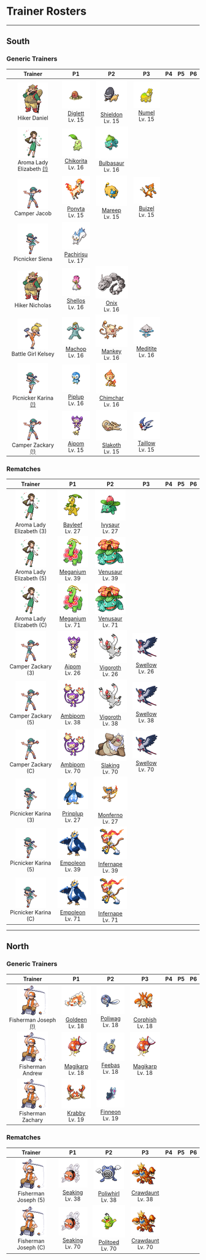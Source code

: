 # Trainer Rosters

---

## South


### Generic Trainers

| Trainer | P1 | P2 | P3 | P4 | P5 | P6 |
|:-------:|:--:|:--:|:--:|:--:|:--:|:--:|
| ![Hiker Daniel](../../assets/trainers/hiker.png "Hiker Daniel")<br>Hiker Daniel | ![Diglett](../../assets/sprites/diglett/front.gif "Diglett")<br>[Diglett](../../pokemon/diglett.md/)<br>Lv. 15 | ![Shieldon](../../assets/sprites/shieldon/front.gif "Shieldon")<br>[Shieldon](../../pokemon/shieldon.md/)<br>Lv. 15 | ![Numel](../../assets/sprites/numel/front.gif "Numel")<br>[Numel](../../pokemon/numel.md/)<br>Lv. 15 |
| ![Aroma Lady Elizabeth [(!)](#rematches)](../../assets/trainers/aroma_lady.png "Aroma Lady Elizabeth [(!)](#rematches)")<br>Aroma Lady Elizabeth [(!)](#rematches) | ![Chikorita](../../assets/sprites/chikorita/front.gif "Chikorita")<br>[Chikorita](../../pokemon/chikorita.md/)<br>Lv. 16 | ![Bulbasaur](../../assets/sprites/bulbasaur/front.gif "Bulbasaur")<br>[Bulbasaur](../../pokemon/bulbasaur.md/)<br>Lv. 16 |
| ![Camper Jacob](../../assets/trainers/camper.png "Camper Jacob")<br>Camper Jacob | ![Ponyta](../../assets/sprites/ponyta/front.gif "Ponyta")<br>[Ponyta](../../pokemon/ponyta.md/)<br>Lv. 15 | ![Mareep](../../assets/sprites/mareep/front.gif "Mareep")<br>[Mareep](../../pokemon/mareep.md/)<br>Lv. 15 | ![Buizel](../../assets/sprites/buizel/front.gif "Buizel")<br>[Buizel](../../pokemon/buizel.md/)<br>Lv. 15 |
| ![Picnicker Siena](../../assets/trainers/picnicker.png "Picnicker Siena")<br>Picnicker Siena | ![Pachirisu](../../assets/sprites/pachirisu/front.gif "Pachirisu")<br>[Pachirisu](../../pokemon/pachirisu.md/)<br>Lv. 17 |
| ![Hiker Nicholas](../../assets/trainers/hiker.png "Hiker Nicholas")<br>Hiker Nicholas | ![Shellos](../../assets/sprites/shellos/front.gif "Shellos")<br>[Shellos](../../pokemon/shellos.md/)<br>Lv. 16 | ![Onix](../../assets/sprites/onix/front.gif "Onix")<br>[Onix](../../pokemon/onix.md/)<br>Lv. 16 |
| ![Battle Girl Kelsey](../../assets/trainers/battle_girl.png "Battle Girl Kelsey")<br>Battle Girl Kelsey | ![Machop](../../assets/sprites/machop/front.gif "Machop")<br>[Machop](../../pokemon/machop.md/)<br>Lv. 16 | ![Mankey](../../assets/sprites/mankey/front.gif "Mankey")<br>[Mankey](../../pokemon/mankey.md/)<br>Lv. 16 | ![Meditite](../../assets/sprites/meditite/front.gif "Meditite")<br>[Meditite](../../pokemon/meditite.md/)<br>Lv. 16 |
| ![Picnicker Karina [(!)](#rematches)](../../assets/trainers/picnicker.png "Picnicker Karina [(!)](#rematches)")<br>Picnicker Karina [(!)](#rematches) | ![Piplup](../../assets/sprites/piplup/front.gif "Piplup")<br>[Piplup](../../pokemon/piplup.md/)<br>Lv. 16 | ![Chimchar](../../assets/sprites/chimchar/front.gif "Chimchar")<br>[Chimchar](../../pokemon/chimchar.md/)<br>Lv. 16 |
| ![Camper Zackary [(!)](#rematches)](../../assets/trainers/camper.png "Camper Zackary [(!)](#rematches)")<br>Camper Zackary [(!)](#rematches) | ![Aipom](../../assets/sprites/aipom/front.gif "Aipom")<br>[Aipom](../../pokemon/aipom.md/)<br>Lv. 15 | ![Slakoth](../../assets/sprites/slakoth/front.gif "Slakoth")<br>[Slakoth](../../pokemon/slakoth.md/)<br>Lv. 15 | ![Taillow](../../assets/sprites/taillow/front.gif "Taillow")<br>[Taillow](../../pokemon/taillow.md/)<br>Lv. 15 |


### Rematches

| Trainer | P1 | P2 | P3 | P4 | P5 | P6 |
|:-------:|:--:|:--:|:--:|:--:|:--:|:--:|
| ![Aroma Lady Elizabeth (3)](../../assets/trainers/aroma_lady.png "Aroma Lady Elizabeth (3)")<br>Aroma Lady Elizabeth (3) | ![Bayleef](../../assets/sprites/bayleef/front.gif "Bayleef")<br>[Bayleef](../../pokemon/bayleef.md/)<br>Lv. 27 | ![Ivysaur](../../assets/sprites/ivysaur/front.gif "Ivysaur")<br>[Ivysaur](../../pokemon/ivysaur.md/)<br>Lv. 27 |
| ![Aroma Lady Elizabeth (5)](../../assets/trainers/aroma_lady.png "Aroma Lady Elizabeth (5)")<br>Aroma Lady Elizabeth (5) | ![Meganium](../../assets/sprites/meganium/front.gif "Meganium")<br>[Meganium](../../pokemon/meganium.md/)<br>Lv. 39 | ![Venusaur](../../assets/sprites/venusaur/front.gif "Venusaur")<br>[Venusaur](../../pokemon/venusaur.md/)<br>Lv. 39 |
| ![Aroma Lady Elizabeth (C)](../../assets/trainers/aroma_lady.png "Aroma Lady Elizabeth (C)")<br>Aroma Lady Elizabeth (C) | ![Meganium](../../assets/sprites/meganium/front.gif "Meganium")<br>[Meganium](../../pokemon/meganium.md/)<br>Lv. 71 | ![Venusaur](../../assets/sprites/venusaur/front.gif "Venusaur")<br>[Venusaur](../../pokemon/venusaur.md/)<br>Lv. 71 |
| ![Camper Zackary (3)](../../assets/trainers/camper.png "Camper Zackary (3)")<br>Camper Zackary (3) | ![Aipom](../../assets/sprites/aipom/front.gif "Aipom")<br>[Aipom](../../pokemon/aipom.md/)<br>Lv. 26 | ![Vigoroth](../../assets/sprites/vigoroth/front.gif "Vigoroth")<br>[Vigoroth](../../pokemon/vigoroth.md/)<br>Lv. 26 | ![Swellow](../../assets/sprites/swellow/front.gif "Swellow")<br>[Swellow](../../pokemon/swellow.md/)<br>Lv. 26 |
| ![Camper Zackary (5)](../../assets/trainers/camper.png "Camper Zackary (5)")<br>Camper Zackary (5) | ![Ambipom](../../assets/sprites/ambipom/front.gif "Ambipom")<br>[Ambipom](../../pokemon/ambipom.md/)<br>Lv. 38 | ![Vigoroth](../../assets/sprites/vigoroth/front.gif "Vigoroth")<br>[Vigoroth](../../pokemon/vigoroth.md/)<br>Lv. 38 | ![Swellow](../../assets/sprites/swellow/front.gif "Swellow")<br>[Swellow](../../pokemon/swellow.md/)<br>Lv. 38 |
| ![Camper Zackary (C)](../../assets/trainers/camper.png "Camper Zackary (C)")<br>Camper Zackary (C) | ![Ambipom](../../assets/sprites/ambipom/front.gif "Ambipom")<br>[Ambipom](../../pokemon/ambipom.md/)<br>Lv. 70 | ![Slaking](../../assets/sprites/slaking/front.gif "Slaking")<br>[Slaking](../../pokemon/slaking.md/)<br>Lv. 70 | ![Swellow](../../assets/sprites/swellow/front.gif "Swellow")<br>[Swellow](../../pokemon/swellow.md/)<br>Lv. 70 |
| ![Picnicker Karina (3)](../../assets/trainers/picnicker.png "Picnicker Karina (3)")<br>Picnicker Karina (3) | ![Prinplup](../../assets/sprites/prinplup/front.gif "Prinplup")<br>[Prinplup](../../pokemon/prinplup.md/)<br>Lv. 27 | ![Monferno](../../assets/sprites/monferno/front.gif "Monferno")<br>[Monferno](../../pokemon/monferno.md/)<br>Lv. 27 |
| ![Picnicker Karina (5)](../../assets/trainers/picnicker.png "Picnicker Karina (5)")<br>Picnicker Karina (5) | ![Empoleon](../../assets/sprites/empoleon/front.gif "Empoleon")<br>[Empoleon](../../pokemon/empoleon.md/)<br>Lv. 39 | ![Infernape](../../assets/sprites/infernape/front.gif "Infernape")<br>[Infernape](../../pokemon/infernape.md/)<br>Lv. 39 |
| ![Picnicker Karina (C)](../../assets/trainers/picnicker.png "Picnicker Karina (C)")<br>Picnicker Karina (C) | ![Empoleon](../../assets/sprites/empoleon/front.gif "Empoleon")<br>[Empoleon](../../pokemon/empoleon.md/)<br>Lv. 71 | ![Infernape](../../assets/sprites/infernape/front.gif "Infernape")<br>[Infernape](../../pokemon/infernape.md/)<br>Lv. 71 |


---

## North


### Generic Trainers

| Trainer | P1 | P2 | P3 | P4 | P5 | P6 |
|:-------:|:--:|:--:|:--:|:--:|:--:|:--:|
| ![Fisherman Joseph [(!)](#rematches)](../../assets/trainers/fisherman.png "Fisherman Joseph [(!)](#rematches)")<br>Fisherman Joseph [(!)](#rematches) | ![Goldeen](../../assets/sprites/goldeen/front.gif "Goldeen")<br>[Goldeen](../../pokemon/goldeen.md/)<br>Lv. 18 | ![Poliwag](../../assets/sprites/poliwag/front.gif "Poliwag")<br>[Poliwag](../../pokemon/poliwag.md/)<br>Lv. 18 | ![Corphish](../../assets/sprites/corphish/front.gif "Corphish")<br>[Corphish](../../pokemon/corphish.md/)<br>Lv. 18 |
| ![Fisherman Andrew](../../assets/trainers/fisherman.png "Fisherman Andrew")<br>Fisherman Andrew | ![Magikarp](../../assets/sprites/magikarp/front.gif "Magikarp")<br>[Magikarp](../../pokemon/magikarp.md/)<br>Lv. 18 | ![Feebas](../../assets/sprites/feebas/front.gif "Feebas")<br>[Feebas](../../pokemon/feebas.md/)<br>Lv. 18 | ![Magikarp](../../assets/sprites/magikarp/front.gif "Magikarp")<br>[Magikarp](../../pokemon/magikarp.md/)<br>Lv. 18 |
| ![Fisherman Zachary](../../assets/trainers/fisherman.png "Fisherman Zachary")<br>Fisherman Zachary | ![Krabby](../../assets/sprites/krabby/front.gif "Krabby")<br>[Krabby](../../pokemon/krabby.md/)<br>Lv. 19 | ![Finneon](../../assets/sprites/finneon/front.gif "Finneon")<br>[Finneon](../../pokemon/finneon.md/)<br>Lv. 19 |


### Rematches

| Trainer | P1 | P2 | P3 | P4 | P5 | P6 |
|:-------:|:--:|:--:|:--:|:--:|:--:|:--:|
| ![Fisherman Joseph (5)](../../assets/trainers/fisherman.png "Fisherman Joseph (5)")<br>Fisherman Joseph (5) | ![Seaking](../../assets/sprites/seaking/front.gif "Seaking")<br>[Seaking](../../pokemon/seaking.md/)<br>Lv. 38 | ![Poliwhirl](../../assets/sprites/poliwhirl/front.gif "Poliwhirl")<br>[Poliwhirl](../../pokemon/poliwhirl.md/)<br>Lv. 38 | ![Crawdaunt](../../assets/sprites/crawdaunt/front.gif "Crawdaunt")<br>[Crawdaunt](../../pokemon/crawdaunt.md/)<br>Lv. 38 |
| ![Fisherman Joseph (C)](../../assets/trainers/fisherman.png "Fisherman Joseph (C)")<br>Fisherman Joseph (C) | ![Seaking](../../assets/sprites/seaking/front.gif "Seaking")<br>[Seaking](../../pokemon/seaking.md/)<br>Lv. 70 | ![Politoed](../../assets/sprites/politoed/front.gif "Politoed")<br>[Politoed](../../pokemon/politoed.md/)<br>Lv. 70 | ![Crawdaunt](../../assets/sprites/crawdaunt/front.gif "Crawdaunt")<br>[Crawdaunt](../../pokemon/crawdaunt.md/)<br>Lv. 70 |

